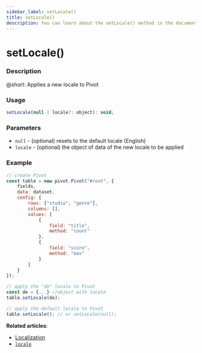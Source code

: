 ```yaml
---
sidebar_label: setLocale()
title: setLocale()
description: You can learn about the setLocale() method in the documentation of the DHTMLX JavaScript Pivot library. Browse developer guides and API reference, try out code examples and live demos, and download a free 30-day evaluation version of DHTMLX Pivot.
---
```


# setLocale()

### Description

@short: Applies a new locale to Pivot

### Usage

~~~jsx
setLocale(null | locale?: object): void;
~~~

### Parameters

- `null` - (optional) resets to the default locale (English)
- `locale` - (optional) the object of data of the new locale to be applied

### Example

~~~jsx {21-23,25-26}
// create Pivot
const table = new pivot.Pivot("#root", {
    fields,
    data: dataset,
    config: {
        rows: ["studio", "genre"],
        columns: [],
        values: [
            {
                field: "title",
                method: "count"
            },
            {
                field: "score",
                method: "max"
            }
        ]
    }
});

// apply the "de" locale to Pivot
const de = {...} //object with locale
table.setLocale(de);

// apply the default locale to Pivot
table.setLocale(); // or setLocale(null);
~~~

**Related articles**:
- [Localization](/guides/localization)
- [`locale`](/api/config/locale-property)
